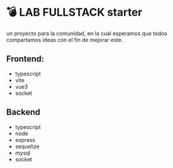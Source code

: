 # :bomb: LAB FULLSTACK starter

un proyecto para la comunidad, en la cual esperamos que todos compartamos ideas con el fin de mejorar este.

## Frontend:

- typescript
- vite
- vue3
- socket

## Backend

- typescript
- node
- express
- sequelize
- mysql
- socket
